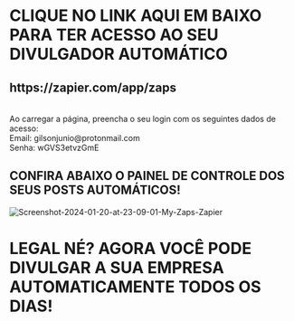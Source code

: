 <h1>CLIQUE NO LINK AQUI EM BAIXO PARA TER ACESSO AO SEU DIVULGADOR AUTOMÁTICO</h1>
<h2><b>https://zapier.com/app/zaps</b></h2>
</br>
Ao carregar a página, preencha o seu login com os seguintes dados de acesso:</br>
Email: gilsonjunio@protonmail.com</br>
Senha: wGVS3etvzGmE

<h2>CONFIRA ABAIXO O PAINEL DE CONTROLE DOS SEUS POSTS AUTOMÁTICOS!</h2>
<img src="https://i.ibb.co/crDz7G2/Screenshot-2024-01-20-at-23-09-01-My-Zaps-Zapier.png" alt="Screenshot-2024-01-20-at-23-09-01-My-Zaps-Zapier" border="0">

<h1>LEGAL NÉ? AGORA VOCÊ PODE DIVULGAR A SUA EMPRESA AUTOMATICAMENTE TODOS OS DIAS!</h1>

